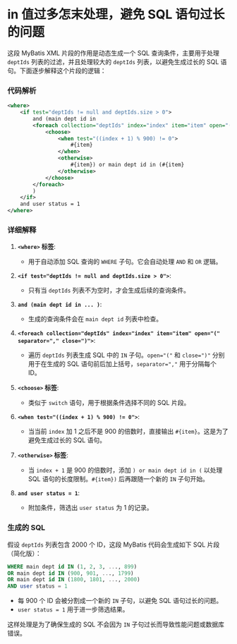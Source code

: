
# in 值过多怎末处理，避免 SQL 语句过长的问题
这段 MyBatis XML 片段的作用是动态生成一个 SQL 查询条件，主要用于处理 `deptIds` 列表的过滤，并且处理较大的 `deptIds` 列表，以避免生成过长的 SQL 语句。下面逐步解释这个片段的逻辑：

### 代码解析

```xml
<where>
    <if test="deptIds != null and deptIds.size > 0">
        and (main dept id in
        <foreach collection="deptIds" index="index" item="item" open="(" separator="," close=")">
            <choose>
                <when test="((index + 1) % 900) != 0">
                    #{item}
                </when>
                <otherwise>
                    #{item}) or main dept id in (#{item}
                </otherwise>
            </choose>
        </foreach>
        )
    </if>
    and user status = 1
</where>
```

### 详细解释

1. **`<where>` 标签**:
    - 用于自动添加 SQL 查询的 `WHERE` 子句。它会自动处理 `AND` 和 `OR` 逻辑。

2. **`<if test="deptIds != null and deptIds.size > 0">`**:
    - 只有当 `deptIds` 列表不为空时，才会生成后续的查询条件。

3. **`and (main dept id in ... )`**:
    - 生成的查询条件会在 `main dept id` 列表中检查。

4. **`<foreach collection="deptIds" index="index" item="item" open="(" separator="," close=")">`**:
    - 遍历 `deptIds` 列表生成 SQL 中的 `IN` 子句。`open="("` 和 `close=")"` 分别用于在生成的 SQL 语句前后加上括号，`separator=","` 用于分隔每个 ID。

5. **`<choose>` 标签**:
    - 类似于 `switch` 语句，用于根据条件选择不同的 SQL 片段。

6. **`<when test="((index + 1) % 900) != 0">`**:
    - 当当前 `index` 加 1 之后不是 900 的倍数时，直接输出 `#{item}`。这是为了避免生成过长的 SQL 语句。

7. **`<otherwise>` 标签**:
    - 当 `index + 1` 是 900 的倍数时，添加 `) or main dept id in (` 以处理 SQL 语句的长度限制。`#{item})` 后再跟随一个新的 `IN` 子句开始。

8. **`and user status = 1`**:
    - 附加条件，筛选出 `user status` 为 1 的记录。

### 生成的 SQL

假设 `deptIds` 列表包含 2000 个 ID，这段 MyBatis 代码会生成如下 SQL 片段（简化版）：

```sql
WHERE main dept id IN (1, 2, 3, ..., 899)
OR main dept id IN (900, 901, ..., 1799)
OR main dept id IN (1800, 1801, ..., 2000)
AND user status = 1
```

- 每 900 个 ID 会被分割成一个新的 `IN` 子句，以避免 SQL 语句过长的问题。
- `user status = 1` 用于进一步筛选结果。

这样处理是为了确保生成的 SQL 不会因为 `IN` 子句过长而导致性能问题或数据库错误。